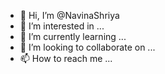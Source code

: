 - 👋 Hi, I’m @NavinaShriya
- 👀 I’m interested in ...
- 🌱 I’m currently learning ...
- 💞️ I’m looking to collaborate on ...
- 📫 How to reach me ...

<!---
NavinaShriya/NavinaShriya is a ✨ special ✨ repository because its `README.md` (this file) appears on your GitHub profile.
You can click the Preview link to take a look at your changes.
--->
